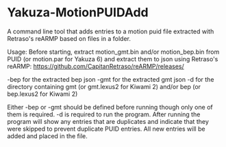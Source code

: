 # Yakuza-MotionPUIDAdd
A command line tool that adds entries to a motion puid file extracted with Retraso's reARMP based on files in a folder.

Usage:
Before starting, extract motion_gmt.bin and/or motion_bep.bin from PUID (or motion.par for Yakuza 6) and extract them to json using Retraso's reARMP: https://github.com/CapitanRetraso/reARMP/releases/

-bep for the extracted bep json
-gmt for the extracted gmt json
-d for the directory containing gmt (or gmt.lexus2 for Kiwami 2) and/or bep (or bep.lexus2 for Kiwami 2)

Either -bep or -gmt should be defined before running though only one of them is required. -d is required to run the program. After running the program will show any entries that are duplicates and indicate that they were skipped to prevent duplicate PUID entries. All new entries will be added and placed in the file.
